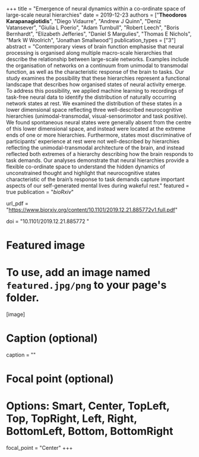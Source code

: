 +++
title = "Emergence of neural dynamics within a co-ordinate space of large-scale neural hierarchies"
date = 2019-12-23
authors = ["**Theodoros Karapanagiotidis**", "Diego Vidaurre", "Andrew J Quinn", "Deniz Vatansever", "Giulia L Poerio", "Adam Turnbull", "Robert Leech", "Boris Bernhardt", "Elizabeth Jefferies", "Daniel S Margulies", "Thomas E Nichols", "Mark W Woolrich", "Jonathan Smallwood"]
publication_types = ["3"]
abstract = "Contemporary views of brain function emphasise that neural processing is organised along multiple macro-scale hierarchies that describe the relationship between large-scale networks. Examples include the organisation of networks on a continuum from unimodal to transmodal function, as well as the characteristic response of the brain to tasks. Our study examines the possibility that these hierarchies represent a functional landscape that describes how organised states of neural activity emerge. To address this possibility, we applied machine learning to recordings of task-free neural data to identify the distribution of naturally occurring network states at rest. We examined the distribution of these states in a lower dimensional space reflecting three well-described neurocognitive hierarchies (unimodal-transmodal, visual-sensorimotor and task positive). We found spontaneous neural states were generally absent from the centre of this lower dimensional space, and instead were located at the extreme ends of one or more hierarchies. Furthermore, states most discriminative of participants’ experience at rest were not well-described by hierarchies reflecting the unimodal-transmodal architecture of the brain, and instead reflected both extremes of a hierarchy describing how the brain responds to task demands. Our analyses demonstrate that neural hierarchies provide a flexible co-ordinate space to understand the hidden dynamics of unconstrained thought and highlight that neurocognitive states characteristic of the brain’s response to task demands capture important aspects of our self-generated mental lives during wakeful rest."
featured = true
publication = "*bioRxiv*"

url_pdf = "https://www.biorxiv.org/content/10.1101/2019.12.21.885772v1.full.pdf"

doi = "10.1101/2019.12.21.885772 "

# Featured image
# To use, add an image named `featured.jpg/png` to your page's folder. 
[image]
  # Caption (optional)
  caption = ""

  # Focal point (optional)
  # Options: Smart, Center, TopLeft, Top, TopRight, Left, Right, BottomLeft, Bottom, BottomRight
  focal_point = "Center"
+++

<span class="__dimensions_badge_embed__" data-doi="10.1101/2019.12.21.885772" data-legend="hover-right" data-style="small_circle"></span>
<script async src="https://badge.dimensions.ai/badge.js" charset="utf-8"></script>


<div style="width: 100px; display: inline-block;" data-badge-popover="right" data-badge-type="donut" data-doi="10.1101/2019.12.21.885772" data-hide-no-mentions="false" class="altmetric-embed"></div>
<div style="display: inline-block; margin-bottom: 4em; margin-right: 40em;" class="__dimensions_badge_embed__" data-doi="10.1101/454371" data-hide-zero-citations="true" data-style="small_circle" ></div>


